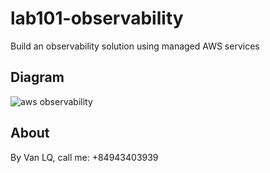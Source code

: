 # lab101-observability
Build an observability solution using managed AWS services


## Diagram

![aws observability](https://github.com/lqvan87/lab101-observability/blob/main/aws_observalibity.png?raw=true)

## About

By Van LQ, call me: +84943403939